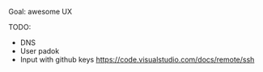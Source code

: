 Goal: awesome UX

TODO:
- DNS
- User padok
- Input with github keys
https://code.visualstudio.com/docs/remote/ssh
